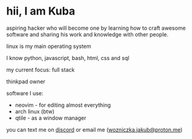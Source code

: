 # hii, I am Kuba 
aspiring hacker who will become one by learning how to craft awesome software and sharing his work and knowledge with other people. 

linux is my main operating system

I know python, javascript, bash, html, css and sql 

my current focus: full stack 

thinkpad owner 

software I use: 
- neovim - for editing almost everything 
- arch linux (btw)
- qtile - as a window manager

you can text me on [discord](https://discordapp.com/users/414446828235259905) or email me (wozniczka.jakub@proton.me)
